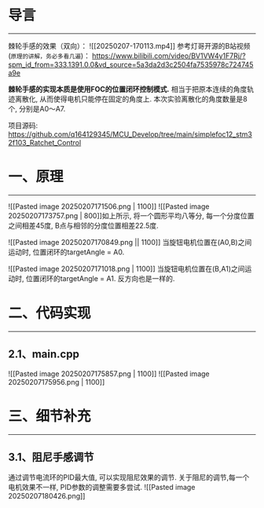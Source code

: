 # 导言
---
棘轮手感的效果（双向）：
![[20250207-170113.mp4]]
参考灯哥开源的B站视频(`原理的讲解，务必多看几遍`)：
https://www.bilibili.com/video/BV1VW4y1F7Rj/?spm_id_from=333.1391.0.0&vd_source=5a3da2d3c2504fa7535978c724745a9e

**棘轮手感的实现本质是使用FOC的位置闭环控制模式.** 相当于把原本连续的角度轨迹离散化, 从而使得电机只能停在固定的角度上. 本次实验离散化的角度数量是8个, 分别是A0～A7.

项目源码: https://github.com/q164129345/MCU_Develop/tree/main/simplefoc12_stm32f103_Ratchet_Control

# 一、原理
---
![[Pasted image 20250207171506.png | 1100]]
![[Pasted image 20250207173757.png | 800]]如上所示, 将一个圆形平均八等分, 每一个分度位置之间相差45度, B点与相邻的分度位置相差22.5度. 

![[Pasted image 20250207170849.png || 1100]]
当旋钮电机位置在(A0,B)之间运动时, 位置闭环的targetAngle = A0.

![[Pasted image 20250207171018.png | 1100]]
当旋钮电机位置在(B,A1)之间运动时, 位置闭环的targetAngle = A1. 反方向也是一样的.

# 二、代码实现
---
## 2.1、main.cpp
![[Pasted image 20250207175857.png | 1100]]
![[Pasted image 20250207175956.png | 1100]]

# 三、细节补充
---
## 3.1、阻尼手感调节
通过调节电流环的PID最大值, 可以实现阻尼效果的调节. 关于阻尼的调节,每一个电机效果不一样, PID参数的调整需要多尝试.
![[Pasted image 20250207180426.png]]